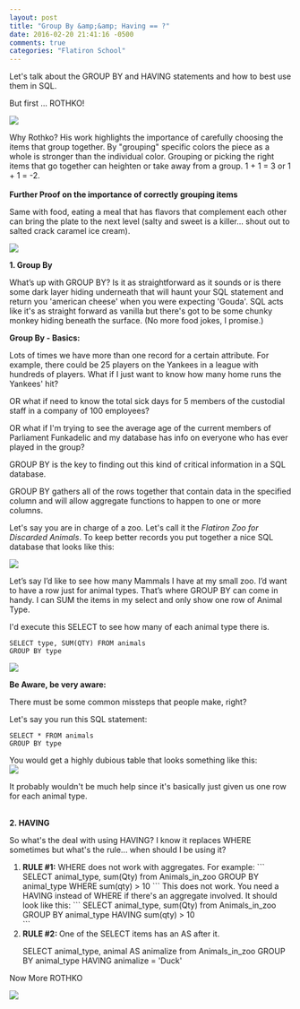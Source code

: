 ```yaml
---
layout: post
title: "Group By &amp;&amp; Having == ?"
date: 2016-02-20 21:41:16 -0500
comments: true
categories: "Flatiron School"
---
```


Let's talk about the GROUP BY and HAVING statements and how to best use them in SQL.

But first ... ROTHKO!

<img src="https://www.etc.cmu.edu/projects/atl/images/rothko/rothko3.jpg">

Why Rothko? His work highlights the importance of carefully choosing the items that group together. By "grouping" specific colors  the piece as a whole is stronger than the individual color. Grouping or picking the right items that go together can heighten or take away from a group. 1 + 1 = 3 or 1 + 1 = -2.
<br ><br >
<strong>Further Proof on the importance of correctly grouping items</strong>

Same with food, eating a meal that has flavors that complement each other can bring the plate to the next level (salty and sweet is a killer... shout out to salted crack caramel ice cream).

<img src="https://sprungonfood.files.wordpress.com/2014/08/image_36.jpeg">

<strong>1. Group By</strong>

What’s up with GROUP BY? Is it as straightforward as it sounds or is there some dark layer hiding underneath that will haunt your SQL statement and return you 'american cheese' when you were expecting 'Gouda'. SQL acts like it's as straight forward as vanilla but there's got to be some chunky monkey hiding beneath the surface. (No more food jokes, I promise.)

<strong>Group By - Basics:</strong>

Lots of times we have more than one record for a certain attribute. For example, there could be 25 players on the Yankees  in a league with hundreds of players. What if I just want to know how many home runs the Yankees' hit?

OR what if need to know the total sick days for 5 members of the custodial staff in a company of 100 employees?

OR what if I'm trying to see the average age of the current members of Parliament Funkadelic and my database has info on everyone who has ever played in the group?

GROUP BY is the key to finding out this kind of critical information in a SQL database.

GROUP BY gathers all of the rows together that contain data in the specified column and will allow aggregate functions to happen to one or more columns.

Let's say you are in charge of a zoo. Let's call it the <i>Flatiron Zoo for Discarded Animals</i>. To keep better records you put together a nice SQL database that looks like this:

<img src="http://www.joshzizmor.com/fi/sql.png">



Let’s say I’d like to see how many Mammals I have at my small zoo. I’d want to have a row just for animal types. That’s where GROUP BY can come in handy. I can SUM the items in my select and only show one row of Animal Type.

I'd execute this SELECT to see how many of each animal type there is.
```
SELECT type, SUM(QTY) FROM animals
GROUP BY type

```
<img src="http://www.joshzizmor.com/fi/sql2.png">

<strong>Be Aware, be very aware:</strong>

There must be some common missteps that people make, right?

Let's say you run this SQL statement:

```
SELECT * FROM animals
GROUP BY type

```

You would get a highly dubious table that looks something like this:<br>
<img src="http://www.joshzizmor.com/fi/sql3.png">

It probably wouldn't be much help since it's basically just given us one row for each animal type.



<br>
<strong>2. HAVING</strong><br>

So what's the deal with using HAVING? I know it replaces WHERE sometimes but what's the rule... when should I be using it?

<ol><li><strong>RULE #1:</strong> WHERE does not work with aggregates. For example:
```
SELECT animal_type, sum(Qty) from Animals_in_zoo
GROUP BY animal_type WHERE sum(qty) > 10
```
This does not work. You need a HAVING instead of WHERE if there's an aggregate involved. It should look like this:
```
SELECT animal_type, sum(Qty) from Animals_in_zoo
GROUP BY animal_type HAVING sum(qty) > 10</li>
```

<li><strong>RULE #2: </strong>One of the SELECT items has an AS after it.

SELECT animal_type, animal AS animalize from Animals_in_zoo
GROUP BY animal_type HAVING animalize = 'Duck'</li></ol>

Now More ROTHKO

<img src="https://upload.wikimedia.org/wikipedia/en/5/5f/No_61_Mark_Rothko.jpg" >
